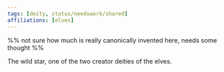 ```yaml
---
tags: [deity, status/needswork/shared]
affiliations: [elves]
---
```


%% not sure how much is really canonically invented here, needs some thought %%

The wild star, one of the two creator deities of the elves. 